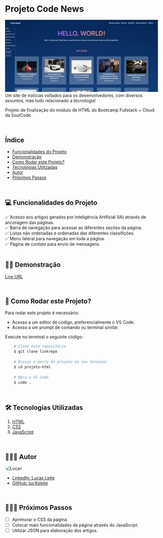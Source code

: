 # Projeto Code News
![CodeNews](./assets/home.png)
Um site de notícias voltados para os desenvolvedores, com diversos assuntos, mas tudo relacionado a tecnologia!

Projeto de finalização do módulo de HTML do Bootcamp Fullstack + Cloud da SoulCode. 

<br>

## Índice
- <a href='#funcionalidades'>Funcionalidades do Projeto</a>
- <a href='#demonstracao'>Demonstração</a>
- <a href='#rodar'>Como Rodar este Projeto? </a>
- <a href='#tecnologias-utilizadas'>Tecnologias Utilizadas </a>
- <a href='#autor'>Autor</a>
- <a href='#passos'>Próximos Passos</a>

<br>

## 💻 Funcionalidades do Projeto
✅ Acesso aos artigos gerados por Inteligência Artificial (IA) através de ancoragem das páginas. <br>
✅ Barra de navegação para acessar as diferentes seções da página. <br>
✅ Listas não ordenadas e ordenadas das diferentes classifições. <br>
✅ Menu lateral para navegação em toda a página. <br>
✅ Página de contato para envio de mensagens. <br>
<br>

## 🤳🏼 Demonstração
[Live URL](https://projeto-html-ruddy.vercel.app/)

<br>

## 📲 Como Rodar este Projeto?
Para rodar este projeto é necessário:
- Acesso a um editor de código, preferencialmente o VS Code.
- Acesso a um prompt de comando ou terminal similar.

Execute no terminal o seguinte código:
```bash
    # Clone este repositório
    $ git clone linkrepo

    # Acesse a pasta do projeto no seu terminal
    $ cd projeto-html

    # Abra o VS Code
    $ code .
```
<br>

## 🛠 Tecnologias Utilizadas
1. [HTML](https://developer.mozilla.org/pt-BR/docs/Web/HTML)
2. [CSS](https://developer.mozilla.org/pt-BR/docs/Web/CSS)
3. [JavaScript](https://developer.mozilla.org/pt-BR/docs/Web/JavaScript)

<br>

## 🙋🏾‍♂️ Autor
<img style="width:200px; border-radius:100%;" src="https://media.licdn.com/dms/image/D4D03AQEaol4HcUbJFQ/profile-displayphoto-shrink_800_800/0/1678292267237?e=1693440000&v=beta&t=FIpRwe8kQ9S-PuGEvaZ-G2ZWAZPdrPWAHakJWYT96H8" alt="Lucas">

<br>

- [LinkedIn: Lucas Leite](https://www.linkedin.com/in/lucas-g-leite/) <br>
- [GitHub: luc4sleite](https://github.com/luc4sleite)

<br>

## 🚶🏾‍♂️ Próximos Passos
- [ ] Aprimorar o CSS da página.
- [ ] Colocar mais funcionalidades da página através do JavaScript.
- [ ] Utilizar JSON para elaboração dos artigos.